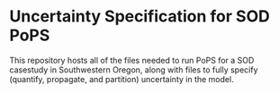 # Uncertainty Specification for SOD PoPS

This repository hosts all of the files needed to run PoPS for a SOD casestudy in Southwestern Oregon,
along with files to fully specify (quantify, propagate, and partition) uncertainty in the model.
